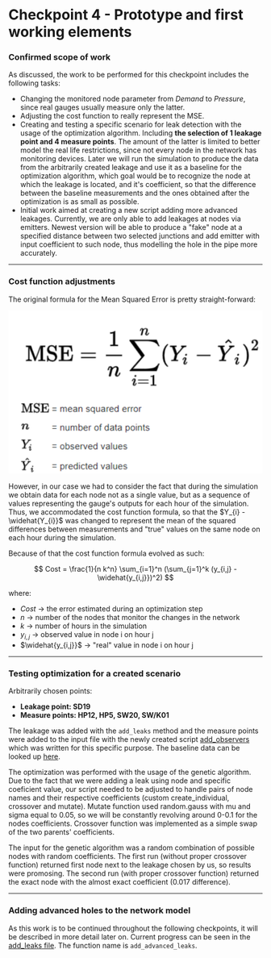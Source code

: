 # Checkpoint 4 - Prototype and first working elements

### Confirmed scope of work

As discussed, the work to be performed for this checkpoint includes the following tasks:
* Changing the monitored node parameter from *Demand* to *Pressure*, since real gauges usually measure only the latter.
* Adjusting the cost function to really represent the MSE.
* Creating and testing a specific scenario for leak detection with the usage of the optimization algorithm. Including **the selection of 1 leakage point and 4 measure points**. The amount of the latter
is limited to better model the real life restrictions, since not every node in the network has monitoring devices. Later we will run the simulation to produce the data from the arbitrarily created leakage and use it as a baseline for the optimization algorithm, 
which goal would be to recognize the node at which the leakage is located, and it's coefficient, so that the difference between the baseline measurements and the ones obtained after the optimization is as small as possible.
* Initial work aimed at creating a new script adding more advanced leakages. Currently, we are only able to add leakages at nodes via emitters. Newest version will be able to produce a "fake" node at a specified distance between two selected junctions and add emitter with input coefficient to such node,
thus modelling the hole in the pipe more accurately.

___
### Cost function adjustments

The original formula for the Mean Squared Error is pretty straight-forward:

<p align="center">
    <img alt="mse formula"  src="images/mse.png"/>
</p>

However, in our case we had to consider the fact that during the simulation we obtain data for each node not as a single value, but as a sequence of values representing the gauge's outputs for each hour of the simulation.
Thus, we accommodated the cost function formula, so that the $Y_{i} - \widehat{Y_{i}}$ was changed to represent the mean of the squared differences between measurements and "true" values on the same node on each hour during the simulation.

Because of that the cost function formula evolved as such:

$$ Cost = \frac{1}{n k^n} \sum_{i=1}^n (\sum_{j=1}^k (y_{i,j} - \widehat{y_{i,j}})^2) $$

where:
* $Cost$ &rarr; the error estimated during an optimization step
* $n$ &rarr; number of the nodes that monitor the changes in the network
* $k$ &rarr; number of hours in the simulation
* $y_{i,j}$ &rarr; observed value in node i on hour j
* $\widehat{y_{i,j}}$ &rarr; "real" value in node i on hour j

___
### Testing optimization for a created scenario

Arbitrarily chosen points:
* **Leakage point: SD19**
* **Measure points: HP12, HP5, SW20, SW/K01**

The leakage was added with the `add_leaks` method and the measure points were added to the input file with the newly created script [add_observers](../scripts/add_observers.py) which was written for this specific purpose.
The baseline data can be looked up [here](../knowledge_sources/checkpoint4_experiments/.gitkeep).

The optimization was performed with the usage of the genetic algorithm. Due to the fact that we were adding a leak using node and specific coeficient value, our script needed to be adjusted to handle pairs of node names and their respective coefficients (custom create_individual, crossover and mutate). Mutate function used random.gauss with mu and sigma equal to 0.05, so we will be constantly revolving around 0-0.1 for the nodes coefficients. Crossover function was implemented as a simple swap of the two parents' coefficients.

The input for the genetic algorithm was a random combination of possible nodes with random coefficients. The first run (without proper crossover function) returned first node next to the leakage chosen by us, so results were promosing. The second run (with proper crossover function) returned the exact node with the almost exact coefficient (0.017 difference). 

___
### Adding advanced holes to the network model

As this work is to be continued throughout the following checkpoints, it will be described in more detail later on. Current progress can be seen in the [add_leaks file](../scripts/add_leaks.py). The function name is `add_advanced_leaks`.